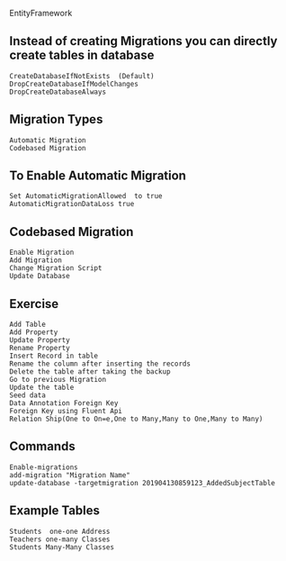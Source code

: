 EntityFramework

Instead of creating Migrations you can directly create tables in database
-------------------------------------------------------------------------
	CreateDatabaseIfNotExists  (Default)
	DropCreateDatabaseIfModelChanges
	DropCreateDatabaseAlways

Migration Types
-----------------------------
	Automatic Migration
	Codebased Migration

To Enable Automatic Migration
------------------------------------------
	Set AutomaticMigrationAllowed  to true
	AutomaticMigrationDataLoss true


Codebased Migration
----------------------
	Enable Migration
	Add Migration
	Change Migration Script
	Update Database

Exercise
---------------------
	Add Table
	Add Property
	Update Property
	Rename Property
	Insert Record in table
	Rename the column after inserting the records
	Delete the table after taking the backup
	Go to previous Migration
	Update the table
	Seed data
	Data Annotation Foreign Key
	Foreign Key using Fluent Api
	Relation Ship(One to On=e,One to Many,Many to One,Many to Many)

Commands
-------------------------------------
	Enable-migrations
	add-migration "Migration Name"
	update-database -targetmigration 201904130859123_AddedSubjectTable

Example Tables
-----------------------------
	Students  one-one Address
	Teachers one-many Classes
	Students Many-Many Classes